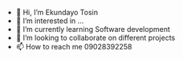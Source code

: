 - 👋 Hi, I’m Ekundayo Tosin
- 👀 I’m interested in ...
- 🌱 I’m currently learning Software development
- 💞️ I’m looking to collaborate on different projects
- 📫 How to reach me 09028392258

<!---
tosxin-456/tosxin-456 is a ✨ special ✨ repository because its `README.md` (this file) appears on your GitHub profile.
You can click the Preview link to take a look at your changes.
--->
